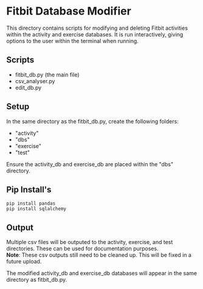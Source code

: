 # Fitbit Database Modifier
This directory contains scripts for modifying  and deleting Fitbit activities within the activity and exercise databases. It is run interactively, giving options to the user within the terminal when running.

## Scripts
- fitbit_db.py (the main file)
- csv_analyser.py
- edit_db.py


## Setup
In the same directory as the fitbit_db.py, create the following folders:
- "activity"
- "dbs"
- "exercise"
- "test"

Ensure the activity_db and exercise_db are placed within the "dbs" directory.

## Pip Install's
```shell
pip install pandas
pip install sqlalchemy
```

## Output
Multiple csv files will be outputed to the activity, exercise, and test directories. These can be used for documentation purposes.  
**Note**: These csv outputs still need to be cleaned up. This will be fixed in a future upload.  

The modified activity_db and exercise_db databases will appear in the same directory as fitbit_db.py.



